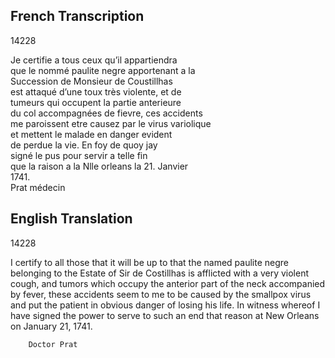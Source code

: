## French Transcription  
  
14228  
  
Je certifie a tous ceux qu’il appartiendra  
que le nommé paulite negre apportenant a la  
Succession de Monsieur de Coustillhas  
est attaqué d’une toux très violente, et de  
tumeurs qui occupent la partie anterieure  
du col accompagnées de fievre, ces accidents  
me paroissent etre causez par le virus variolique  
et mettent le malade en danger evident  
de perdue la vie. En foy de quoy jay  
signé le pus pour servir a telle fin  
que la raison a la Nlle orleans la 21. Janvier  
1741.  
		Prat médecin 

  
## English Translation  
  
14228

I certify to all those that it will be up to that the named paulite negre belonging to the Estate of Sir de Costillhas is afflicted with a very violent cough, and tumors which occupy the anterior part of the neck accompanied by fever, these accidents seem to me to be caused by the smallpox virus and put the patient in obvious danger of losing his life. In witness whereof I have signed the power to serve to such an end that reason at New Orleans on January 21, 1741. 

		Doctor Prat
